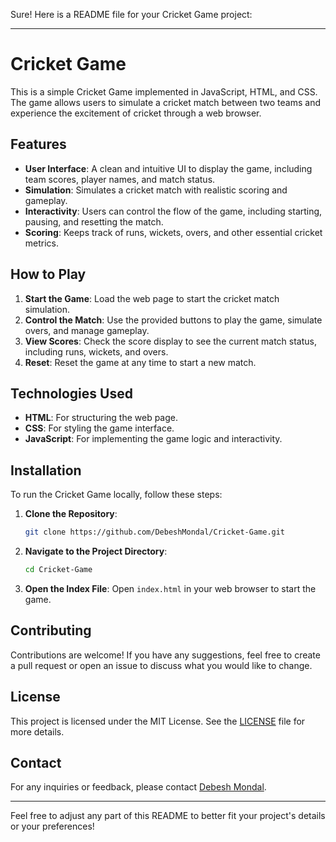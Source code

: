 Sure! Here is a README file for your Cricket Game project:

---

# Cricket Game

This is a simple Cricket Game implemented in JavaScript, HTML, and CSS. The game allows users to simulate a cricket match between two teams and experience the excitement of cricket through a web browser.

## Features

- **User Interface**: A clean and intuitive UI to display the game, including team scores, player names, and match status.
- **Simulation**: Simulates a cricket match with realistic scoring and gameplay.
- **Interactivity**: Users can control the flow of the game, including starting, pausing, and resetting the match.
- **Scoring**: Keeps track of runs, wickets, overs, and other essential cricket metrics.

## How to Play

1. **Start the Game**: Load the web page to start the cricket match simulation.
2. **Control the Match**: Use the provided buttons to play the game, simulate overs, and manage gameplay.
3. **View Scores**: Check the score display to see the current match status, including runs, wickets, and overs.
4. **Reset**: Reset the game at any time to start a new match.

## Technologies Used

- **HTML**: For structuring the web page.
- **CSS**: For styling the game interface.
- **JavaScript**: For implementing the game logic and interactivity.

## Installation

To run the Cricket Game locally, follow these steps:

1. **Clone the Repository**:
    ```sh
    git clone https://github.com/DebeshMondal/Cricket-Game.git
    ```
2. **Navigate to the Project Directory**:
    ```sh
    cd Cricket-Game
    ```
3. **Open the Index File**:
    Open `index.html` in your web browser to start the game.

## Contributing

Contributions are welcome! If you have any suggestions, feel free to create a pull request or open an issue to discuss what you would like to change.

## License

This project is licensed under the MIT License. See the [LICENSE](LICENSE) file for more details.

## Contact

For any inquiries or feedback, please contact [Debesh Mondal](https://github.com/DebeshMondal).

---

Feel free to adjust any part of this README to better fit your project's details or your preferences!
